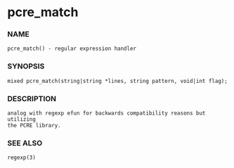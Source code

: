 # pcre_match

### NAME

    pcre_match() - regular expression handler

### SYNOPSIS

    mixed pcre_match(string|string *lines, string pattern, void|int flag);

### DESCRIPTION

    analog with regexp efun for backwards compatibility reasons but utilizing
    the PCRE library.

### SEE ALSO

    regexp(3)
